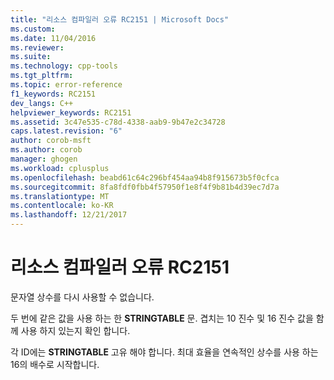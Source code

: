 ```yaml
---
title: "리소스 컴파일러 오류 RC2151 | Microsoft Docs"
ms.custom: 
ms.date: 11/04/2016
ms.reviewer: 
ms.suite: 
ms.technology: cpp-tools
ms.tgt_pltfrm: 
ms.topic: error-reference
f1_keywords: RC2151
dev_langs: C++
helpviewer_keywords: RC2151
ms.assetid: 3c47e535-c78d-4338-aab9-9b47e2c34728
caps.latest.revision: "6"
author: corob-msft
ms.author: corob
manager: ghogen
ms.workload: cplusplus
ms.openlocfilehash: beabd61c64c296bf454aa94b8f915673b5f0cfca
ms.sourcegitcommit: 8fa8fdf0fbb4f57950f1e8f4f9b81b4d39ec7d7a
ms.translationtype: MT
ms.contentlocale: ko-KR
ms.lasthandoff: 12/21/2017
---
```

# <a name="resource-compiler-error-rc2151"></a>리소스 컴파일러 오류 RC2151
문자열 상수를 다시 사용할 수 없습니다.  
  
 두 번에 같은 값을 사용 하는 한 **STRINGTABLE** 문. 겹치는 10 진수 및 16 진수 값을 함께 사용 하지 있는지 확인 합니다.  
  
 각 ID에는 **STRINGTABLE** 고유 해야 합니다. 최대 효율을 연속적인 상수를 사용 하는 16의 배수로 시작합니다.